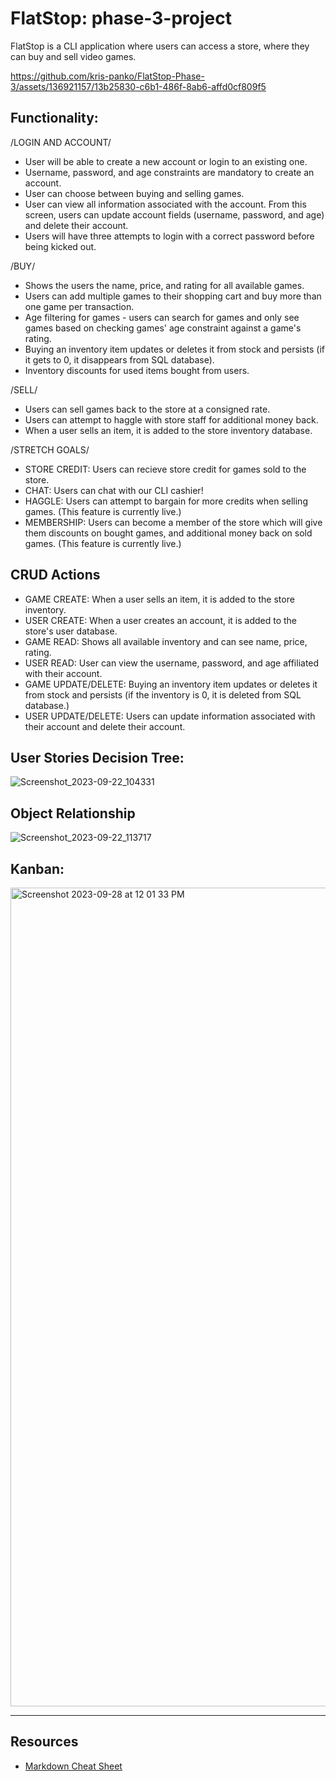 # FlatStop: phase-3-project

FlatStop is a CLI application where users can access a store, where they can buy and sell video games.



https://github.com/kris-panko/FlatStop-Phase-3/assets/136921157/13b25830-c6b1-486f-8ab6-affd0cf809f5



## Functionality:

/LOGIN AND ACCOUNT/

- User will be able to create a new account or login to an existing one.
- Username, password, and age constraints are mandatory to create an account.
- User can choose between buying and selling games.
- User can view all information associated with the account. From this screen, users can update account fields (username, password, and age) and delete their account.
- Users will have three attempts to login with a correct password before being kicked out.

/BUY/

- Shows the users the name, price, and rating for all available games.
- Users can add multiple games to their shopping cart and buy more than one game per transaction.
- Age filtering for games - users can search for games and only see games based on checking games' age constraint against a game's rating.
- Buying an inventory item updates or deletes it from stock and persists (if it gets to 0, it disappears from SQL database).
- Inventory discounts for used items bought from users.

/SELL/

- Users can sell games back to the store at a consigned rate.
- Users can attempt to haggle with store staff for additional money back.
- When a user sells an item, it is added to the store inventory database.

/STRETCH GOALS/

- STORE CREDIT: Users can recieve store credit for games sold to the store.
- CHAT: Users can chat with our CLI cashier! 
- HAGGLE: Users can attempt to bargain for more credits when selling games. (This feature is currently live.)
- MEMBERSHIP: Users can become a member of the store which will give them discounts on bought games, and additional money back on sold games. (This feature is currently live.)

## CRUD Actions

- GAME CREATE: When a user sells an item, it is added to the store inventory.
- USER CREATE: When a user creates an account, it is added to the store's user database.
- GAME READ: Shows all available inventory and can see name, price, rating.
- USER READ: User can view the username, password, and age affiliated with their account.
- GAME UPDATE/DELETE: Buying an inventory item updates or deletes it from stock and persists (if the inventory is 0, it is deleted from SQL database.)
- USER UPDATE/DELETE: Users can update information associated with their account and delete their account.

## User Stories Decision Tree:

![Screenshot_2023-09-22_104331](https://github.com/kris-panko/FlatStop-Phase-3/assets/136921157/9eb0cf9f-0f84-4272-896c-aa727fffbab6)

## Object Relationship

![Screenshot_2023-09-22_113717](https://github.com/kris-panko/FlatStop-Phase-3/assets/136921157/1bdc9f52-578d-489e-b957-71c84e04175e)

## Kanban:

<img width="1310" alt="Screenshot 2023-09-28 at 12 01 33 PM" src="https://github.com/kris-panko/FlatStop-Phase-3/assets/32116877/73b9efe6-6f8e-4cf9-ab0d-3b309aa0e2ff">

---

## Resources

- [Markdown Cheat Sheet](https://www.markdownguide.org/cheat-sheet/)

